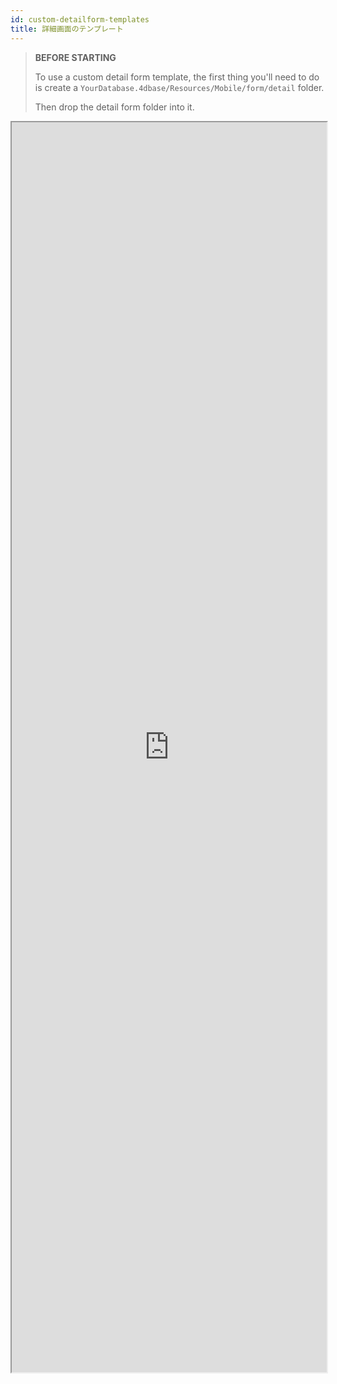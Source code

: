```yaml
---
id: custom-detailform-templates
title: 詳細画面のテンプレート
---
```


> **BEFORE STARTING**
> 
> To use a custom detail form template, the first thing you'll need to do is create a `YourDatabase.4dbase/Resources/Mobile/form/detail` folder.
> 
> Then drop the detail form folder into it.


<div markdown="1">

<iframe src="https://4d-for-ios.github.io/gallery/#/type/form-detail/picker/0" scrolling="no" height="2000" width="100%">
</iframe>
</div>